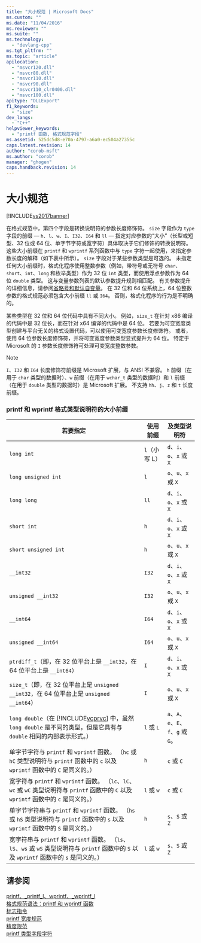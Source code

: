 ```yaml
---
title: "大小规范 | Microsoft Docs"
ms.custom: ""
ms.date: "11/04/2016"
ms.reviewer: ""
ms.suite: ""
ms.technology: 
  - "devlang-cpp"
ms.tgt_pltfrm: ""
ms.topic: "article"
apilocation: 
  - "msvcr120.dll"
  - "msvcr80.dll"
  - "msvcr110.dll"
  - "msvcr90.dll"
  - "msvcr110_clr0400.dll"
  - "msvcr100.dll"
apitype: "DLLExport"
f1_keywords: 
  - "size"
dev_langs: 
  - "C++"
helpviewer_keywords: 
  - "printf 函数, 格式规范字段"
ms.assetid: 525dc5d8-e70a-4797-a6a0-ec504a27355c
caps.latest.revision: 14
author: "corob-msft"
ms.author: "corob"
manager: "ghogen"
caps.handback.revision: 14
---
```

# 大小规范
[!INCLUDE[vs2017banner](../assembler/inline/includes/vs2017banner.md)]

在格式规范中，第四个字段是转换说明符的参数长度修饰符。  `size` 字段作为 `type` 字段的前缀 — `h`、`l`、`w`、`I`、`I32`、`I64` 和 `ll` — 指定对应参数的“大小”（长型或短型、32 位或 64 位、单字节字符或宽字符）具体取决于它们修饰的转换说明符。  这些大小前缀在 `printf` 和 `wprintf` 系列函数中与 `type` 字符一起使用，来指定参数长度的解释（如下表中所示）。  `size` 字段对于某些参数类型是可选的。  未指定任何大小前缀时，格式化程序使用整数参数（例如，带符号或无符号 `char`、`short`、`int`、`long` 和枚举类型）作为 32 位 `int` 类型，而使用浮点参数作为 64 位 `double` 类型。  这与变量参数列表的默认参数提升规则相匹配。  有关参数提升的详细信息，请参阅[省略号和默认自变量](../misc/ellipses-and-default-arguments.md)。  在 32 位和 64 位系统上，64 位整数参数的格式规范必须包含大小前缀 `ll` 或 `I64`。  否则，格式化程序的行为是不明确的。  
  
 某些类型在 32 位和 64 位代码中具有不同大小。  例如，`size_t` 在针对 x86 编译的代码中是 32 位长，而在针对 x64 编译的代码中是 64 位。  若要为可变宽度类型创建与平台无关的格式设置代码，可以使用可变宽度参数长度修饰符。  或者，使用 64 位参数长度修饰符，并将可变宽度参数类型显式提升为 64 位。  特定于 Microsoft 的 `I` 参数长度修饰符可处理可变宽度整数参数。  
  
> [!NOTE]
>  `I`、`I32` 和 `I64` 长度修饰符前缀是 Microsoft 扩展，与 ANSI 不兼容。  `h` 前缀（在用于 `char` 类型的数据时）、`w` 前缀（在用于 `wchar_t` 类型的数据时）和 `l` 前缀（在用于 `double` 类型的数据时）是 Microsoft 扩展。  不支持 `hh`、`j`、`z` 和 `t` 长度前缀。  
  
### printf 和 wprintf 格式类型说明符的大小前缀  
  
|若要指定|使用前缀|及类型说明符|  
|----------|----------|------------|  
|`long int`|`l`（小写 L）|`d`、`i`、`o`、`x` 或 `X`|  
|`long unsigned int`|`l`|`o`、`u`、`x` 或 `X`|  
|`long long`|`ll`|`d`、`i`、`o`、`x` 或 `X`|  
|`short int`|`h`|`d`、`i`、`o`、`x` 或 `X`|  
|`short unsigned int`|`h`|`o`、`u`、`x` 或 `X`|  
|`__int32`|`I32`|`d`、`i`、`o`、`x` 或 `X`|  
|`unsigned __int32`|`I32`|`o`、`u`、`x` 或 `X`|  
|`__int64`|`I64`|`d`、`i`、`o`、`x` 或 `X`|  
|`unsigned __int64`|`I64`|`o`、`u`、`x` 或 `X`|  
|`ptrdiff_t`（即，在 32 位平台上是 `__int32`，在 64 位平台上是 `__int64`）|`I`|`d`、`i`、`o`、`x` 或 `X`|  
|`size_t`（即，在 32 位平台上是 `unsigned __int32`，在 64 位平台上是 `unsigned __int64`）|`I`|`o`、`u`、`x` 或 `X`|  
|`long double`（在 [!INCLUDE[vcprvc](../build/includes/vcprvc_md.md)] 中，虽然 `long double` 是不同的类型，但是它具有与 `double` 相同的内部表示形式。）|`l` 或 `L`|`a`、`A`、`e`、`E`、`f`、`g` 或 `G`。|  
|单字节字符与 `printf` 和 `wprintf` 函数。  （`hc` 或 `hC` 类型说明符与 `printf` 函数中的 `c` 以及 `wprintf` 函数中的 `C` 是同义的。）|`h`|`c` 或 `C`|  
|宽字符与 `printf` 和 `wprintf` 函数。  （`lc`、`lC`、`wc` 或 `wC` 类型说明符与 `printf` 函数中的 `C` 以及 `wprintf` 函数中的 `c` 是同义的。）|`l` 或 `w`|`c` 或 `C`|  
|单字节字符串与 `printf` 和 `wprintf` 函数。  （`hs` 或 `hS` 类型说明符与 `printf` 函数中的 `s` 以及 `wprintf` 函数中的 `S` 是同义的。）|`h`|`s`、`S` 或 `Z`|  
|宽字符串与 `printf` 和 `wprintf` 函数。  （`ls`、`lS`、`ws` 或 `wS` 类型说明符与 `printf` 函数中的 `S` 以及 `wprintf` 函数中的 `s` 是同义的。）|`l` 或 `w`|`s`、`S` 或 `Z`|  
  
## 请参阅  
 [printf、\_printf\_l、wprintf、\_wprintf\_l](../c-runtime-library/reference/printf-printf-l-wprintf-wprintf-l.md)   
 [格式规范语法：printf 和 wprintf 函数](../c-runtime-library/format-specification-syntax-printf-and-wprintf-functions.md)   
 [标志指令](../c-runtime-library/flag-directives.md)   
 [printf 宽度规范](../c-runtime-library/printf-width-specification.md)   
 [精度规范](../c-runtime-library/precision-specification.md)   
 [printf 类型字段字符](../c-runtime-library/printf-type-field-characters.md)